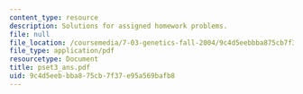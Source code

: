 ```yaml
---
content_type: resource
description: Solutions for assigned homework problems.
file: null
file_location: /coursemedia/7-03-genetics-fall-2004/9c4d5eebbba875cb7f37e95a569bafb8_pset3_ans.pdf
file_type: application/pdf
resourcetype: Document
title: pset3_ans.pdf
uid: 9c4d5eeb-bba8-75cb-7f37-e95a569bafb8
---
```

